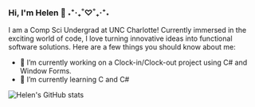 ### Hi, I'm Helen 👋 ˖⁺‧₊˚♡˚₊‧⁺˖
I am a Comp Sci Undergrad at UNC Charlotte! Currently immersed in the exciting world of code, I love turning innovative ideas into functional software solutions. Here are a few things you should know about me:

- 🔭 I’m currently working on a Clock-in/Clock-out project using C# and Window Forms.
- 🌱 I’m currently learning C and C#
  
![Helen's GitHub stats](https://github-readme-stats.vercel.app/api?username=helen1032&show_icons=true&theme=tokyonight)

